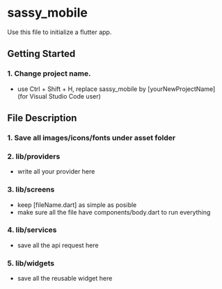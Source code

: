 # sassy_mobile

Use this file to initialize a flutter app.

## Getting Started

### 1. Change project name.

- use Ctrl + Shift + H, replace sassy_mobile by [yourNewProjectName] (for Visual Studio Code user)

## File Description

### 1. Save all images/icons/fonts under asset folder

### 2. lib/providers

- write all your provider here

### 3. lib/screens

- keep [fileName.dart] as simple as posible
- make sure all the file have components/body.dart to run everything

### 4. lib/services

- save all the api request here

### 5. lib/widgets

- save all the reusable widget here
